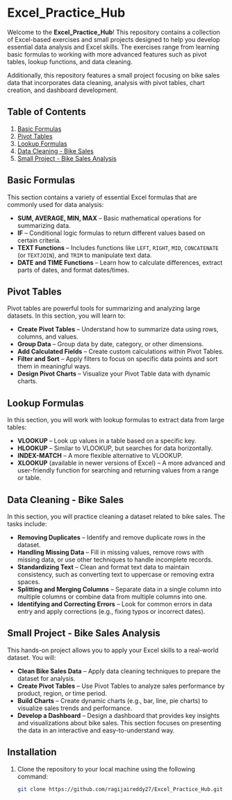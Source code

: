 # Excel_Practice_Hub

Welcome to the **Excel_Practice_Hub**! This repository contains a collection of Excel-based exercises and small projects designed to help you develop essential data analysis and Excel skills. The exercises range from learning basic formulas to working with more advanced features such as pivot tables, lookup functions, and data cleaning.

Additionally, this repository features a small project focusing on bike sales data that incorporates data cleaning, analysis with pivot tables, chart creation, and dashboard development.

## Table of Contents

1. [Basic Formulas](#basic-formulas)
2. [Pivot Tables](#pivot-tables)
3. [Lookup Formulas](#lookup-formulas)
4. [Data Cleaning - Bike Sales](#data-cleaning-bike-sales)
5. [Small Project - Bike Sales Analysis](#small-project-bike-sales-analysis)

## Basic Formulas

This section contains a variety of essential Excel formulas that are commonly used for data analysis:

- **SUM, AVERAGE, MIN, MAX** – Basic mathematical operations for summarizing data.
- **IF** – Conditional logic formulas to return different values based on certain criteria.
- **TEXT Functions** – Includes functions like `LEFT`, `RIGHT`, `MID`, `CONCATENATE` (or `TEXTJOIN`), and `TRIM` to manipulate text data.
- **DATE and TIME Functions** – Learn how to calculate differences, extract parts of dates, and format dates/times.

## Pivot Tables

Pivot tables are powerful tools for summarizing and analyzing large datasets. In this section, you will learn to:

- **Create Pivot Tables** – Understand how to summarize data using rows, columns, and values.
- **Group Data** – Group data by date, category, or other dimensions.
- **Add Calculated Fields** – Create custom calculations within Pivot Tables.
- **Filter and Sort** – Apply filters to focus on specific data points and sort them in meaningful ways.
- **Design Pivot Charts** – Visualize your Pivot Table data with dynamic charts.

## Lookup Formulas

In this section, you will work with lookup formulas to extract data from large tables:

- **VLOOKUP** – Look up values in a table based on a specific key.
- **HLOOKUP** – Similar to VLOOKUP, but searches for data horizontally.
- **INDEX-MATCH** – A more flexible alternative to VLOOKUP.
- **XLOOKUP** (available in newer versions of Excel) – A more advanced and user-friendly function for searching and returning values from a range or table.

## Data Cleaning - Bike Sales

In this section, you will practice cleaning a dataset related to bike sales. The tasks include:

- **Removing Duplicates** – Identify and remove duplicate rows in the dataset.
- **Handling Missing Data** – Fill in missing values, remove rows with missing data, or use other techniques to handle incomplete records.
- **Standardizing Text** – Clean and format text data to maintain consistency, such as converting text to uppercase or removing extra spaces.
- **Splitting and Merging Columns** – Separate data in a single column into multiple columns or combine data from multiple columns into one.
- **Identifying and Correcting Errors** – Look for common errors in data entry and apply corrections (e.g., fixing typos or incorrect dates).

## Small Project - Bike Sales Analysis

This hands-on project allows you to apply your Excel skills to a real-world dataset. You will:

- **Clean Bike Sales Data** – Apply data cleaning techniques to prepare the dataset for analysis.
- **Create Pivot Tables** – Use Pivot Tables to analyze sales performance by product, region, or time period.
- **Build Charts** – Create dynamic charts (e.g., bar, line, pie charts) to visualize sales trends and performance.
- **Develop a Dashboard** – Design a dashboard that provides key insights and visualizations about bike sales. This section focuses on presenting the data in an interactive and easy-to-understand way.

## Installation

1. Clone the repository to your local machine using the following command:
   ```bash
   git clone https://github.com/ragijaireddy27/Excel_Practice_Hub.git
